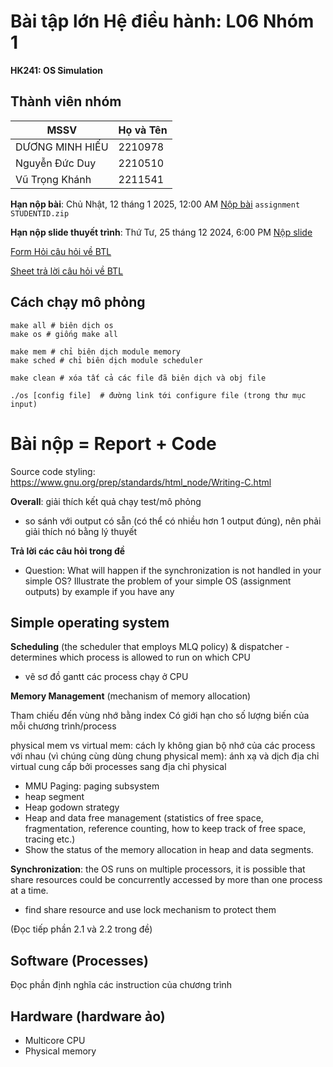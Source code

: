 # Bài tập lớn Hệ điều hành: L06 Nhóm 1

**HK241: OS Simulation**

## Thành viên nhóm

| MSSV    | Họ và Tên        |
| ------- | ---------------- |
|DƯƠNG MINH HIẾU  | 2210978 |
| Nguyễn Đức Duy        |  2210510 |
|   Vũ Trọng Khánh      |   2211541               |


**Hạn nộp bài**: Chủ Nhật, 12 tháng 1 2025, 12:00 AM [Nộp bài](https://lms.hcmut.edu.vn/mod/assign/view.php?id=452059) `assignment STUDENTID.zip`

**Hạn nộp slide thuyết trình**: Thứ Tư, 25 tháng 12 2024, 6:00 PM  [Nộp slide](https://lms.hcmut.edu.vn/mod/assign/view.php?id=452067)

[Form Hỏi câu hỏi về BTL](https://docs.google.com/forms/d/e/1FAIpQLSf7-MHl84ohImqb1Akzb8C0GO5VlQxFMCV_IBNxgPgZPa3j-w/viewform)

[Sheet trả lời câu hỏi về BTL](https://docs.google.com/spreadsheets/d/1e1GV4gecZEIcA3LYIfJBZ0k38sjQxUrTfZONe9T0NFU/edit?usp=sharing)

## Cách chạy mô phỏng

```
make all # biên dịch os
make os # giống make all

make mem # chỉ biên dịch module memory
make sched # chỉ biên dịch module scheduler

make clean # xóa tất cả các file đã biên dịch và obj file
```

```
./os [config file]  # đường link tới configure file (trong thư mục input)
```

# Bài nộp = Report + Code

Source code styling: https://www.gnu.org/prep/standards/html_node/Writing-C.html



**Overall**: giải thích kết quả chạy test/mô phỏng

- so sánh với output có sẵn (có thể có nhiều hơn 1 output đúng), nên phải giải thích nó bằng lý thuyết



**Trả lời các câu hỏi trong đề**

- Question: What will happen if the synchronization is not handled in your simple OS? Illustrate the problem
  of your simple OS (assignment outputs) by example if you have any



## Simple operating system

**Scheduling** (the scheduler that employs MLQ policy) & dispatcher - determines which process is allowed to run on which CPU

- vẽ sơ đồ gantt các process chạy ở CPU



**Memory Management** (mechanism of memory allocation)

Tham chiếu đến vùng nhớ bằng index
Có giới hạn cho số lượng biến của mỗi chương trình/process

physical mem vs virtual mem: cách ly không gian bộ nhớ của các process với nhau (vì chúng cùng dùng chung physical mem): ánh xạ và dịch địa chỉ virtual cung cấp bởi processes sang địa chỉ physical

- MMU Paging: paging subsystem
- heap segment
- Heap godown strategy
- Heap and data free management (statistics of free space, fragmentation, reference
  counting, how to keep track of free space, tracing etc.)
- Show the status of the memory allocation in heap and data segments.



**Synchronization**: the OS runs on multiple processors, it is possible that share resources could be concurrently accessed by more than one process at a time.

- find share resource and use lock mechanism to protect them 



(Đọc tiếp phần 2.1 và 2.2 trong đề)

## Software (Processes)

Đọc phần định nghĩa các instruction của chương trình

## Hardware (hardware ảo)

- Multicore CPU
- Physical memory
